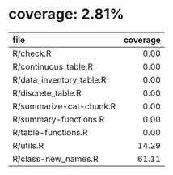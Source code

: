 # coverage: 2.81%

|file                     | coverage|
|:------------------------|--------:|
|R/check.R                |     0.00|
|R/continuous_table.R     |     0.00|
|R/data_inventory_table.R |     0.00|
|R/discrete_table.R       |     0.00|
|R/summarize-cat-chunk.R  |     0.00|
|R/summary-functions.R    |     0.00|
|R/table-functions.R      |     0.00|
|R/utils.R                |    14.29|
|R/class-new_names.R      |    61.11|

